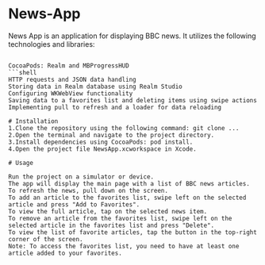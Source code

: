 # News-App
News App is an application for displaying BBC news. It utilizes the following technologies and libraries:
 ```shell

CocoaPods: Realm and MBProgressHUD
 ```shell
HTTP requests and JSON data handling
Storing data in Realm database using Realm Studio
Configuring WKWebView functionality
Saving data to a favorites list and deleting items using swipe actions
Implementing pull to refresh and a loader for data reloading

# Installation
1.Clone the repository using the following command: git clone ...  
2.Open the terminal and navigate to the project directory.  
3.Install dependencies using CocoaPods: pod install. 
4.Open the project file NewsApp.xcworkspace in Xcode.  

# Usage

Run the project on a simulator or device.
The app will display the main page with a list of BBC news articles.
To refresh the news, pull down on the screen.
To add an article to the favorites list, swipe left on the selected article and press "Add to Favorites".
To view the full article, tap on the selected news item.
To remove an article from the favorites list, swipe left on the selected article in the favorites list and press "Delete".
To view the list of favorite articles, tap the button in the top-right corner of the screen.
Note: To access the favorites list, you need to have at least one article added to your favorites.
